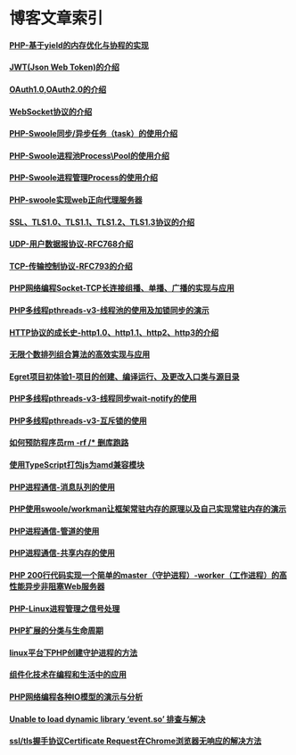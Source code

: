# 博客文章索引
#### [PHP-基于yield的内存优化与协程的实现](https://www.pitmanhuang.com/archives/433)
#### [JWT(Json Web Token)的介绍](https://www.pitmanhuang.com/archives/427)
#### [OAuth1.0,OAuth2.0的介绍](https://www.pitmanhuang.com/archives/409)
#### [WebSocket协议的介绍](https://www.pitmanhuang.com/archives/403)
#### [PHP-Swoole同步/异步任务（task）的使用介绍](https://www.pitmanhuang.com/archives/398)
#### [PHP-Swoole进程池Process\Pool的使用介绍](https://www.pitmanhuang.com/archives/393)
#### [PHP-Swoole进程管理Process的使用介绍](https://www.pitmanhuang.com/archives/388)
#### [PHP-swoole实现web正向代理服务器](https://www.pitmanhuang.com/archives/385)
#### [SSL、TLS1.0、TLS1.1、TLS1.2、TLS1.3协议的介绍](https://www.pitmanhuang.com/archives/380)
#### [UDP-用户数据报协议-RFC768介绍](https://www.pitmanhuang.com/archives/373)
#### [TCP-传输控制协议-RFC793的介绍](https://www.pitmanhuang.com/archives/348)
#### [PHP网络编程Socket-TCP长连接组播、单播、广播的实现与应用](https://www.pitmanhuang.com/archives/335)
#### [PHP多线程pthreads-v3-线程池的使用及加锁同步的演示](https://www.pitmanhuang.com/archives/319)
#### [HTTP协议的成长史-http1.0、http1.1、http2、http3的介绍](https://www.pitmanhuang.com/archives/288)
#### [无限个数排列组合算法的高效实现与应用](https://www.pitmanhuang.com/archives/278)
#### [Egret项目初体验1-项目的创建、编译运行、及更改入口类与源目录](https://www.pitmanhuang.com/archives/265)
#### [PHP多线程pthreads-v3-线程同步wait-notify的使用](https://www.pitmanhuang.com/archives/257)
#### [PHP多线程pthreads-v3-互斥锁的使用](https://www.pitmanhuang.com/archives/243)
#### [如何预防程序员rm -rf /* 删库跑路](https://www.pitmanhuang.com/archives/232)
#### [使用TypeScript打包js为amd兼容模块](https://www.pitmanhuang.com/archives/229)
#### [PHP进程通信-消息队列的使用](https://www.pitmanhuang.com/archives/223)
#### [PHP使用swoole/workman让框架常驻内存的原理以及自己实现常驻内存的演示](https://www.pitmanhuang.com/archives/213)
#### [PHP进程通信-管道的使用](https://www.pitmanhuang.com/archives/207)
#### [PHP进程通信-共享内存的使用](https://www.pitmanhuang.com/archives/193)
#### [PHP 200行代码实现一个简单的master（守护进程）-worker（工作进程）的高性能异步非阻塞Web服务器](https://www.pitmanhuang.com/archives/171)
#### [PHP-Linux进程管理之信号处理](https://www.pitmanhuang.com/archives/154)
#### [PHP扩展的分类与生命周期](https://www.pitmanhuang.com/archives/137)
#### [linux平台下PHP创建守护进程的方法](https://www.pitmanhuang.com/archives/124)
#### [组件化技术在编程和生活中的应用](https://www.pitmanhuang.com/archives/95)
#### [PHP网络编程各种IO模型的演示与分析](https://www.pitmanhuang.com/archives/48)
#### [Unable to load dynamic library ‘event.so’ 排查与解决](https://www.pitmanhuang.com/archives/58)
#### [ssl/tls握手协议Certificate Request在Chrome浏览器无响应的解决方法](https://www.pitmanhuang.com/archives/6)